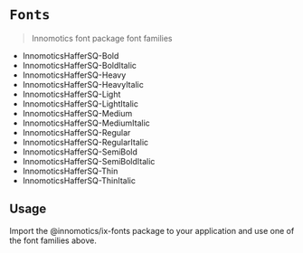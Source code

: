 # `Fonts`

> Innomotics font package font families

  * InnomoticsHafferSQ-Bold
  * InnomoticsHafferSQ-BoldItalic
  * InnomoticsHafferSQ-Heavy
  * InnomoticsHafferSQ-HeavyItalic
  * InnomoticsHafferSQ-Light
  * InnomoticsHafferSQ-LightItalic
  * InnomoticsHafferSQ-Medium
  * InnomoticsHafferSQ-MediumItalic
  * InnomoticsHafferSQ-Regular
  * InnomoticsHafferSQ-RegularItalic
  * InnomoticsHafferSQ-SemiBold
  * InnomoticsHafferSQ-SemiBoldItalic
  * InnomoticsHafferSQ-Thin
  * InnomoticsHafferSQ-ThinItalic

## Usage

Import the @innomotics/ix-fonts package to your application and use one of the font families above.
